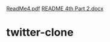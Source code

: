 [ReadMe4.pdf](https://github.com/bhuvaneshwari-gongle/twitter-clone/files/11329711/ReadMe4.pdf)
[README 4th Part 2.docx](https://github.com/bhuvaneshwari-gongle/twitter-clone/files/11329712/README.4th.Part.2.docx)
# twitter-clone
